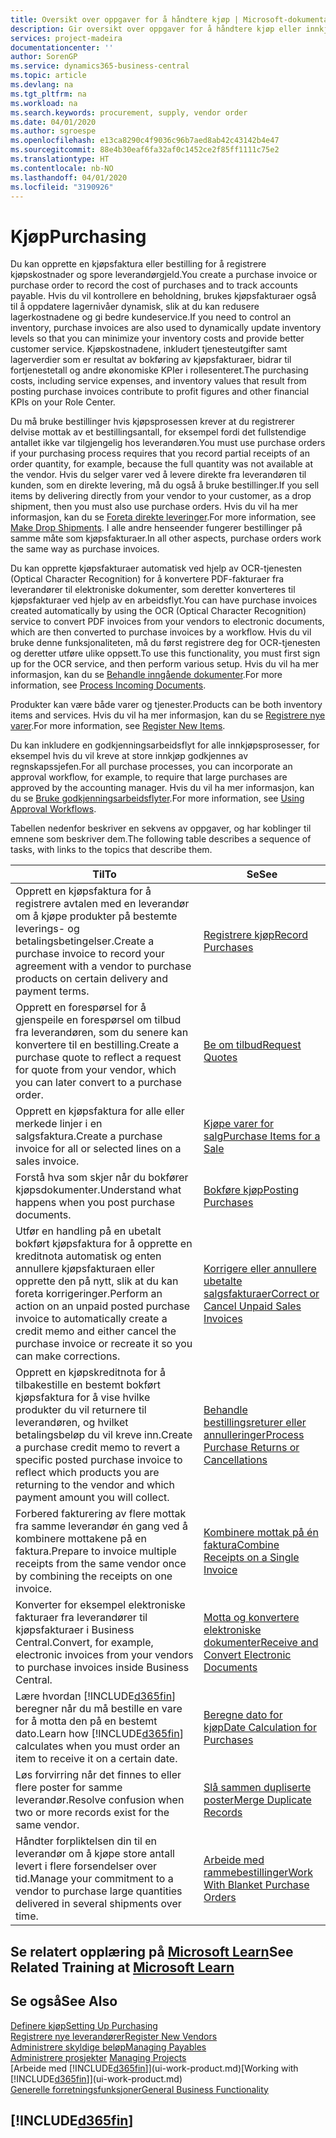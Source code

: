 ```yaml
---
title: Oversikt over oppgaver for å håndtere kjøp | Microsoft-dokumentasjon
description: Gir oversikt over oppgaver for å håndtere kjøp eller innkjøpsprosesser, inkludert hvordan kjøpsfakturaer og bestillinger fungerer.
services: project-madeira
documentationcenter: ''
author: SorenGP
ms.service: dynamics365-business-central
ms.topic: article
ms.devlang: na
ms.tgt_pltfrm: na
ms.workload: na
ms.search.keywords: procurement, supply, vendor order
ms.date: 04/01/2020
ms.author: sgroespe
ms.openlocfilehash: e13ca8290c4f9036c96b7aed8ab42c43142b4e47
ms.sourcegitcommit: 88e4b30eaf6fa32af0c1452ce2f85ff1111c75e2
ms.translationtype: HT
ms.contentlocale: nb-NO
ms.lasthandoff: 04/01/2020
ms.locfileid: "3190926"
---
```

# <a name="purchasing"></a><span data-ttu-id="c8b35-103">Kjøp</span><span class="sxs-lookup"><span data-stu-id="c8b35-103">Purchasing</span></span>
<span data-ttu-id="c8b35-104">Du kan opprette en kjøpsfaktura eller bestilling for å registrere kjøpskostnader og spore leverandørgjeld.</span><span class="sxs-lookup"><span data-stu-id="c8b35-104">You create a purchase invoice or purchase order to record the cost of purchases and to track accounts payable.</span></span> <span data-ttu-id="c8b35-105">Hvis du vil kontrollere en beholdning, brukes kjøpsfakturaer også til å oppdatere lagernivåer dynamisk, slik at du kan redusere lagerkostnadene og gi bedre kundeservice.</span><span class="sxs-lookup"><span data-stu-id="c8b35-105">If you need to control an inventory, purchase invoices are also used to dynamically update inventory levels so that you can minimize your inventory costs and provide better customer service.</span></span> <span data-ttu-id="c8b35-106">Kjøpskostnadene, inkludert tjenesteutgifter samt lagerverdier som er resultat av bokføring av kjøpsfakturaer, bidrar til fortjenestetall og andre økonomiske KPIer i rollesenteret.</span><span class="sxs-lookup"><span data-stu-id="c8b35-106">The purchasing costs, including service expenses, and inventory values that result from posting purchase invoices contribute to profit figures and other financial KPIs on your Role Center.</span></span>

<span data-ttu-id="c8b35-107">Du må bruke bestillinger hvis kjøpsprosessen krever at du registrerer delvise mottak av et bestillingsantall, for eksempel fordi det fullstendige antallet ikke var tilgjengelig hos leverandøren.</span><span class="sxs-lookup"><span data-stu-id="c8b35-107">You must use purchase orders if your purchasing process requires that you record partial receipts of an order quantity, for example, because the full quantity was not available at the vendor.</span></span> <span data-ttu-id="c8b35-108">Hvis du selger varer ved å levere direkte fra leverandøren til kunden, som en direkte levering, må du også å bruke bestillinger.</span><span class="sxs-lookup"><span data-stu-id="c8b35-108">If you sell items by delivering directly from your vendor to your customer, as a drop shipment, then you must also use purchase orders.</span></span> <span data-ttu-id="c8b35-109">Hvis du vil ha mer informasjon, kan du se [Foreta direkte leveringer](sales-how-drop-shipment.md).</span><span class="sxs-lookup"><span data-stu-id="c8b35-109">For more information, see [Make Drop Shipments](sales-how-drop-shipment.md).</span></span> <span data-ttu-id="c8b35-110">I alle andre henseender fungerer bestillinger på samme måte som kjøpsfakturaer.</span><span class="sxs-lookup"><span data-stu-id="c8b35-110">In all other aspects, purchase orders work the same way as purchase invoices.</span></span>

<span data-ttu-id="c8b35-111">Du kan opprette kjøpsfakturaer automatisk ved hjelp av OCR-tjenesten (Optical Character Recognition) for å konvertere PDF-fakturaer fra leverandører til elektroniske dokumenter, som deretter konverteres til kjøpsfakturaer ved hjelp av en arbeidsflyt.</span><span class="sxs-lookup"><span data-stu-id="c8b35-111">You can have purchase invoices created automatically by using the OCR (Optical Character Recognition) service to convert PDF invoices from your vendors to electronic documents, which are then converted to purchase invoices by a workflow.</span></span> <span data-ttu-id="c8b35-112">Hvis du vil bruke denne funksjonaliteten, må du først registrere deg for OCR-tjenesten og deretter utføre ulike oppsett.</span><span class="sxs-lookup"><span data-stu-id="c8b35-112">To use this functionality, you must first sign up for the OCR service, and then perform various setup.</span></span> <span data-ttu-id="c8b35-113">Hvis du vil ha mer informasjon, kan du se [Behandle inngående dokumenter](across-process-income-documents.md).</span><span class="sxs-lookup"><span data-stu-id="c8b35-113">For more information, see [Process Incoming Documents](across-process-income-documents.md).</span></span>      

<span data-ttu-id="c8b35-114">Produkter kan være både varer og tjenester.</span><span class="sxs-lookup"><span data-stu-id="c8b35-114">Products can be both inventory items and services.</span></span> <span data-ttu-id="c8b35-115">Hvis du vil ha mer informasjon, kan du se [Registrere nye varer](inventory-how-register-new-items.md).</span><span class="sxs-lookup"><span data-stu-id="c8b35-115">For more information, see [Register New Items](inventory-how-register-new-items.md).</span></span>

<span data-ttu-id="c8b35-116">Du kan inkludere en godkjenningsarbeidsflyt for alle innkjøpsprosesser, for eksempel hvis du vil kreve at store innkjøp godkjennes av regnskapssjefen.</span><span class="sxs-lookup"><span data-stu-id="c8b35-116">For all purchase processes, you can incorporate an approval workflow, for example, to require that large purchases are approved by the accounting manager.</span></span> <span data-ttu-id="c8b35-117">Hvis du vil ha mer informasjon, kan du se [Bruke godkjenningsarbeidsflyter](across-how-use-approval-workflows.md).</span><span class="sxs-lookup"><span data-stu-id="c8b35-117">For more information, see [Using Approval Workflows](across-how-use-approval-workflows.md).</span></span>

<span data-ttu-id="c8b35-118">Tabellen nedenfor beskriver en sekvens av oppgaver, og har koblinger til emnene som beskriver dem.</span><span class="sxs-lookup"><span data-stu-id="c8b35-118">The following table describes a sequence of tasks, with links to the topics that describe them.</span></span>

| <span data-ttu-id="c8b35-119">Til</span><span class="sxs-lookup"><span data-stu-id="c8b35-119">To</span></span> | <span data-ttu-id="c8b35-120">Se</span><span class="sxs-lookup"><span data-stu-id="c8b35-120">See</span></span> |
| --- | --- |
| <span data-ttu-id="c8b35-121">Opprett en kjøpsfaktura for å registrere avtalen med en leverandør om å kjøpe produkter på bestemte leverings- og betalingsbetingelser.</span><span class="sxs-lookup"><span data-stu-id="c8b35-121">Create a purchase invoice to record your agreement with a vendor to purchase products on certain delivery and payment terms.</span></span> |[<span data-ttu-id="c8b35-122">Registrere kjøp</span><span class="sxs-lookup"><span data-stu-id="c8b35-122">Record Purchases</span></span>](purchasing-how-record-purchases.md) |
|<span data-ttu-id="c8b35-123">Opprett en forespørsel for å gjenspeile en forespørsel om tilbud fra leverandøren, som du senere kan konvertere til en bestilling.</span><span class="sxs-lookup"><span data-stu-id="c8b35-123">Create a purchase quote to reflect a request for quote from your vendor, which you can later convert to a purchase order.</span></span>|[<span data-ttu-id="c8b35-124">Be om tilbud</span><span class="sxs-lookup"><span data-stu-id="c8b35-124">Request Quotes</span></span>](purchasing-how-request-quotes.md)|
| <span data-ttu-id="c8b35-125">Opprett en kjøpsfaktura for alle eller merkede linjer i en salgsfaktura.</span><span class="sxs-lookup"><span data-stu-id="c8b35-125">Create a purchase invoice for all or selected lines on a sales invoice.</span></span> |[<span data-ttu-id="c8b35-126">Kjøpe varer for salg</span><span class="sxs-lookup"><span data-stu-id="c8b35-126">Purchase Items for a Sale</span></span>](purchasing-how-purchase-products-sale.md) |
|<span data-ttu-id="c8b35-127">Forstå hva som skjer når du bokfører kjøpsdokumenter.</span><span class="sxs-lookup"><span data-stu-id="c8b35-127">Understand what happens when you post purchase documents.</span></span>|[<span data-ttu-id="c8b35-128">Bokføre kjøp</span><span class="sxs-lookup"><span data-stu-id="c8b35-128">Posting Purchases</span></span>](ui-post-purchases.md)|
| <span data-ttu-id="c8b35-129">Utfør en handling på en ubetalt bokført kjøpsfaktura for å opprette en kreditnota automatisk og enten annullere kjøpsfakturaen eller opprette den på nytt, slik at du kan foreta korrigeringer.</span><span class="sxs-lookup"><span data-stu-id="c8b35-129">Perform an action on an unpaid posted purchase invoice to automatically create a credit memo and either cancel the purchase invoice or recreate it so you can make corrections.</span></span> |[<span data-ttu-id="c8b35-130">Korrigere eller annullere ubetalte salgsfakturaer</span><span class="sxs-lookup"><span data-stu-id="c8b35-130">Correct or Cancel Unpaid Sales Invoices</span></span>](purchasing-how-correct-cancel-unpaid-purchase-invoices.md) |
| <span data-ttu-id="c8b35-131">Opprett en kjøpskreditnota for å tilbakestille en bestemt bokført kjøpsfaktura for å vise hvilke produkter du vil returnere til leverandøren, og hvilket betalingsbeløp du vil kreve inn.</span><span class="sxs-lookup"><span data-stu-id="c8b35-131">Create a purchase credit memo to revert a specific posted purchase invoice to reflect which products you are returning to the vendor and which payment amount you will collect.</span></span> |[<span data-ttu-id="c8b35-132">Behandle bestillingsreturer eller annulleringer</span><span class="sxs-lookup"><span data-stu-id="c8b35-132">Process Purchase Returns or Cancellations</span></span>](purchasing-how-register-new-vendors.md) |
|<span data-ttu-id="c8b35-133">Forbered fakturering av flere mottak fra samme leverandør én gang ved å kombinere mottakene på en faktura.</span><span class="sxs-lookup"><span data-stu-id="c8b35-133">Prepare to invoice multiple receipts from the same vendor once by combining the receipts on one invoice.</span></span>|[<span data-ttu-id="c8b35-134">Kombinere mottak på én faktura</span><span class="sxs-lookup"><span data-stu-id="c8b35-134">Combine Receipts on a Single Invoice</span></span>](purchasing-how-to-combine-receipts.md)|
|<span data-ttu-id="c8b35-135">Konverter for eksempel elektroniske fakturaer fra leverandører til kjøpsfakturaer i Business Central.</span><span class="sxs-lookup"><span data-stu-id="c8b35-135">Convert, for example, electronic invoices from your vendors to purchase invoices inside Business Central.</span></span>|[<span data-ttu-id="c8b35-136">Motta og konvertere elektroniske dokumenter</span><span class="sxs-lookup"><span data-stu-id="c8b35-136">Receive and Convert Electronic Documents</span></span>](purchasing-how-to-receive-and-convert-electronic-documents.md)|
| <span data-ttu-id="c8b35-137">Lære hvordan [!INCLUDE[d365fin](includes/d365fin_md.md)] beregner når du må bestille en vare for å motta den på en bestemt dato.</span><span class="sxs-lookup"><span data-stu-id="c8b35-137">Learn how [!INCLUDE[d365fin](includes/d365fin_md.md)] calculates when you must order an item to receive it on a certain date.</span></span>|[<span data-ttu-id="c8b35-138">Beregne dato for kjøp</span><span class="sxs-lookup"><span data-stu-id="c8b35-138">Date Calculation for Purchases</span></span>](purchasing-date-calculation-for-purchases.md)|
|<span data-ttu-id="c8b35-139">Løs forvirring når det finnes to eller flere poster for samme leverandør.</span><span class="sxs-lookup"><span data-stu-id="c8b35-139">Resolve confusion when two or more records exist for the same vendor.</span></span>|[<span data-ttu-id="c8b35-140">Slå sammen dupliserte poster</span><span class="sxs-lookup"><span data-stu-id="c8b35-140">Merge Duplicate Records</span></span>](sales-how-merge-duplicate-records.md)|
|<span data-ttu-id="c8b35-141">Håndter forpliktelsen din til en leverandør om å kjøpe store antall levert i flere forsendelser over tid.</span><span class="sxs-lookup"><span data-stu-id="c8b35-141">Manage your commitment to a vendor to purchase large quantities delivered in several shipments over time.</span></span>|[<span data-ttu-id="c8b35-142">Arbeide med rammebestillinger</span><span class="sxs-lookup"><span data-stu-id="c8b35-142">Work With Blanket Purchase Orders</span></span>](sales-how-to-create-blanket-sales-orders.md)|

## <a name="see-related-training-at-microsoft-learn"></a><span data-ttu-id="c8b35-143">Se relatert opplæring på [Microsoft Learn](/learn/paths/purchase-items-services-dynamics-365-business-central/)</span><span class="sxs-lookup"><span data-stu-id="c8b35-143">See Related Training at [Microsoft Learn](/learn/paths/purchase-items-services-dynamics-365-business-central/)</span></span>

## <a name="see-also"></a><span data-ttu-id="c8b35-144">Se også</span><span class="sxs-lookup"><span data-stu-id="c8b35-144">See Also</span></span>
[<span data-ttu-id="c8b35-145">Definere kjøp</span><span class="sxs-lookup"><span data-stu-id="c8b35-145">Setting Up Purchasing</span></span>](purchasing-setup-purchasing.md)  
[<span data-ttu-id="c8b35-146">Registrere nye leverandører</span><span class="sxs-lookup"><span data-stu-id="c8b35-146">Register New Vendors</span></span>](purchasing-how-register-new-vendors.md)  
[<span data-ttu-id="c8b35-147">Administrere skyldige beløp</span><span class="sxs-lookup"><span data-stu-id="c8b35-147">Managing Payables</span></span>](payables-manage-payables.md)  
<span data-ttu-id="c8b35-148">[Administrere prosjekter](projects-manage-projects.md)  </span><span class="sxs-lookup"><span data-stu-id="c8b35-148">[Managing Projects](projects-manage-projects.md)  </span></span>  
<span data-ttu-id="c8b35-149">[Arbeide med [!INCLUDE[d365fin](includes/d365fin_md.md)]](ui-work-product.md)</span><span class="sxs-lookup"><span data-stu-id="c8b35-149">[Working with [!INCLUDE[d365fin](includes/d365fin_md.md)]](ui-work-product.md)</span></span>  
[<span data-ttu-id="c8b35-150">Generelle forretningsfunksjoner</span><span class="sxs-lookup"><span data-stu-id="c8b35-150">General Business Functionality</span></span>](ui-across-business-areas.md)

## [!INCLUDE[d365fin](includes/free_trial_md.md)]  
